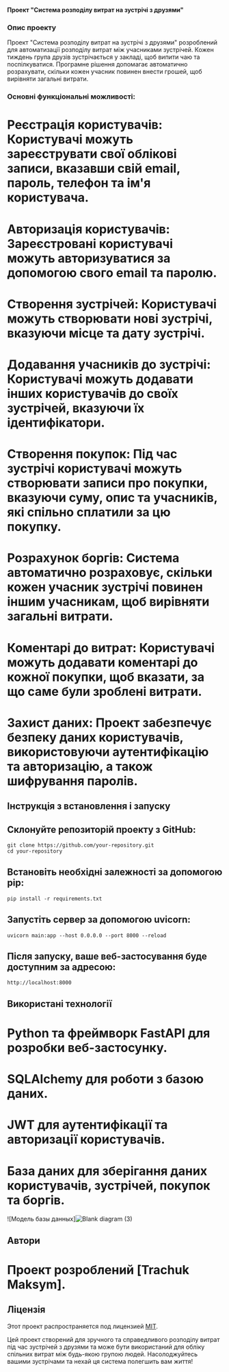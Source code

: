 <strong>Проект "Система розподілу витрат на зустрічі з друзями"</strong>
### Опис проекту
Проект "Система розподілу витрат на зустрічі з друзями" розроблений для автоматизації розподілу витрат між учасниками зустрічей. Кожен тиждень група друзів зустрічається у закладі, щоб випити чаю та поспілкуватися. Програмне рішення допомагає автоматично розрахувати, скільки кожен учасник повинен внести грошей, щоб вирівняти загальні витрати.

### Основні функціональні можливості:

# Реєстрація користувачів: Користувачі можуть зареєструвати свої облікові записи, вказавши свій email, пароль, телефон та ім'я користувача.
# Авторизація користувачів: Зареєстровані користувачі можуть авторизуватися за допомогою свого email та паролю.
# Створення зустрічей: Користувачі можуть створювати нові зустрічі, вказуючи місце та дату зустрічі.
# Додавання учасників до зустрічі: Користувачі можуть додавати інших користувачів до своїх зустрічей, вказуючи їх ідентифікатори.
# Створення покупок: Під час зустрічі користувачі можуть створювати записи про покупки, вказуючи суму, опис та учасників, які спільно сплатили за цю покупку.
# Розрахунок боргів: Система автоматично розраховує, скільки кожен учасник зустрічі повинен іншим учасникам, щоб вирівняти загальні витрати.
# Коментарі до витрат: Користувачі можуть додавати коментарі до кожної покупки, щоб вказати, за що саме були зроблені витрати.
# Захист даних: Проект забезпечує безпеку даних користувачів, використовуючи аутентифікацію та авторизацію, а також шифрування паролів.

## Інструкція з встановлення і запуску
## Склонуйте репозиторій проекту з GitHub:
```
git clone https://github.com/your-repository.git
cd your-repository
```
## Встановіть необхідні залежності за допомогою pip:
```
pip install -r requirements.txt
```
## Запустіть сервер за допомогою uvicorn:
```
uvicorn main:app --host 0.0.0.0 --port 8000 --reload
```
## Після запуску, ваше веб-застосування буде доступним за адресою:
```
http://localhost:8000
```
## Використані технології
# Python та фреймворк FastAPI для розробки веб-застосунку.
# SQLAlchemy для роботи з базою даних.
# JWT для аутентифікації та авторизації користувачів.
# База даних для зберігання даних користувачів, зустрічей, покупок та боргів.
![Модель базы данных]![Blank diagram (3)](https://github.com/TrMaksim/graduation_project/assets/127137829/db2c3b0e-3188-428f-a6f6-afbd7d752db3)

## Автори
# Проект розроблений [Trachuk Maksym].

## Ліцензія
Этот проект распространяется под лицензией [MIT]([[ссылка-на-лицензию](https://opensource.org/licenses/MIT)](https://opensource.org/license/mit/)).

Цей проект створений для зручного та справедливого розподілу витрат під час зустрічей з друзями та може бути використаний для обліку спільних витрат між будь-якою групою людей. Насолоджуйтесь вашими зустрічами та нехай ця система полегшить вам життя!
